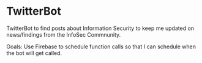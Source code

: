 # TwitterBot
 TwitterBot to find posts about Information Security to keep me updated on news/findings from the InfoSec Commnunity.
 
 Goals: Use Firebase to schedule function calls so that I can schedule when the bot will get called.
